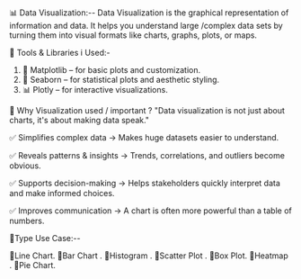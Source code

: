 📊 Data Visualization:--
Data Visualization is the graphical representation of information and data. It helps you understand 
large /complex data sets by turning them into visual formats like charts, graphs, plots, or maps.

🔧 Tools & Libraries  i Used:-

1) 📍 Matplotlib – for basic plots and customization.
2) 🎨 Seaborn – for statistical plots and aesthetic styling.
3) 📊 Plotly – for interactive visualizations.

🎯  Why Visualization used / important ?
"Data visualization is not just about charts, it's about making data speak."

✅ Simplifies complex data
→ Makes huge datasets easier to understand.

✅ Reveals patterns & insights
→ Trends, correlations, and outliers become obvious.

✅ Supports decision-making
→ Helps stakeholders quickly interpret data and make informed choices.

✅ Improves communication
→ A chart is often more powerful than a table of numbers.

🎯Type	Use Case:--

📌Line Chart.
📌Bar Chart	.
📌Histogram	.
📌Scatter Plot	.
📌Box Plot.
📌Heatmap	.
📌Pie Chart.
